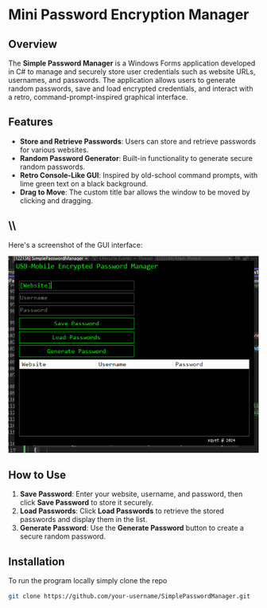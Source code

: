 # Mini Password Encryption Manager

## Overview
The **Simple Password Manager** is a Windows Forms application developed in C# to manage and securely store user credentials such as website URLs, usernames, and passwords. The application allows users to generate random passwords, save and load encrypted credentials, and interact with a retro, command-prompt-inspired graphical interface.

## Features
- **Store and Retrieve Passwords**: Users can store and retrieve passwords for various websites.
- **Random Password Generator**: Built-in functionality to generate secure random passwords.
- **Retro Console-Like GUI**: Inspired by old-school command prompts, with lime green text on a black background.
- **Drag to Move**: The custom title bar allows the window to be moved by clicking and dragging.

## \\\\
Here's a screenshot of the GUI interface:

![Password Manager GUI](SimplePasswordmanager/pm_gui.png)

## How to Use
1. **Save Password**: Enter your website, username, and password, then click **Save Password** to store it securely.
2. **Load Passwords**: Click **Load Passwords** to retrieve the stored passwords and display them in the list.
3. **Generate Password**: Use the **Generate Password** button to create a secure random password.
## Installation
To run the program locally simply clone the repo
```bash
git clone https://github.com/your-username/SimplePasswordManager.git
```
